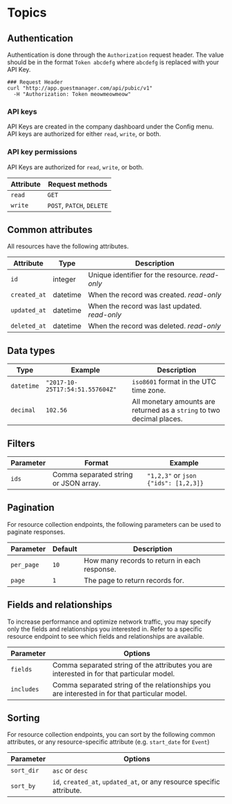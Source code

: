 # Topics

## Authentication

Authentication is done through the `Authorization` request header. The value should be in the format `Token abcdefg` where `abcdefg` is replaced with your API Key.

```shell
### Request Header
curl "http://app.guestmanager.com/api/pubic/v1"
  -H "Authorization: Token meowmeowmeow"
```

### API keys
API Keys are created in the company dashboard under the Config menu. API keys are authorized for either `read`, `write`, or both.

### API key permissions
API Keys are authorized for `read`, `write`, or both.

Attribute                 | Request methods
------------------------- | -----------------
`read`                    | `GET`
`write`                   | `POST`, `PATCH`, `DELETE`


## Common attributes
All resources have the following attributes.

Attribute                      | Type     | Description
------------------------------ | -------- | -----------
`id`                           | integer  | Unique identifier for the resource. <i class="label label-info">read-only</i>
`created_at`                   | datetime | When the record was created. <i class="label label-info">read-only</i>
`updated_at`                   | datetime | When the record was last updated. <i class="label label-info">read-only</i>
`deleted_at`                   | datetime | When the record was deleted. <i class="label label-info">read-only</i>


## Data types

Type              | Example                           | Description
----------------- | --------------------------------  | ----------------------------------
`datetime`        | `"2017-10-25T17:54:51.557604Z"`   | `iso8601` format in the UTC time zone.
`decimal`         | `102.56`                          | All monetary amounts are returned as a `string` to two decimal places.

## Filters

Parameter      | Format                                        | Example
-------------- | ----------------------------------------      | ----------------------------------
`ids`          | Comma separated string or JSON array.         | `"1,2,3"` or ```json {"ids": [1,2,3]}```

## Pagination
For resource collection endpoints, the following parameters can be used to paginate responses.

Parameter           | Default            | Description
-------------- | -----------------  | ----------------------------------
`per_page`     | `10`               | How many records to return in each response.
`page`         | `1`                | The page to return records for.


## Fields and relationships
To increase performance and optimize network traffic, you may specify only the fields and relationships you interested in.
Refer to a specific resource endpoint to see which fields and relationships are available.

Parameter      | Options
-------------- | -----------------
`fields`       | Comma separated string of the attributes you are interested in for that particular model.
`includes`     | Comma separated string of the relationships you are interested in for that particular model.

## Sorting
For resource collection endpoints, you can sort by the following common attributes, or any resource-specific attribute (e.g. `start_date` for `Event`)

Parameter      | Options
-------------- | -----------------
`sort_dir`     | `asc` or `desc`
`sort_by`      | `id`, `created_at`, `updated_at`, or any resource specific attribute.